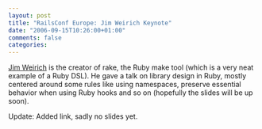 ```yaml
---
layout: post
title: "RailsConf Europe: Jim Weirich Keynote"
date: "2006-09-15T10:26:00+01:00"
comments: false
categories: 
---
```


<p><a href="http://onestepback.org/">Jim Weirich</a> is the creator of rake, the Ruby make tool (which is a very neat example of a Ruby DSL). He gave a talk on library design in Ruby, mostly centered around some rules like using namespaces, preserve essential behavior when using Ruby hooks and so on (hopefully the slides will be up soon).</p>

<p>Update: Added link, sadly no slides yet.</p>


